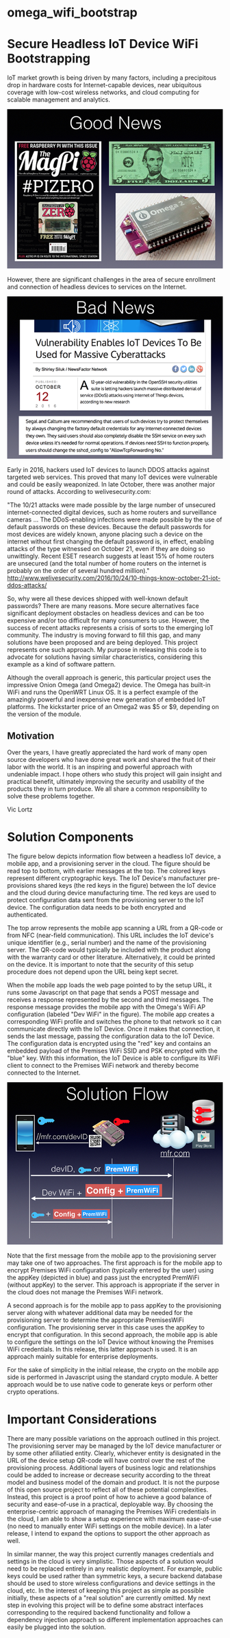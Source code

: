 # omega_wifi_bootstrap

Secure Headless IoT Device WiFi Bootstrapping
=================================

IoT market growth is being driven by many factors, including a precipitous
drop in hardware costs for Internet-capable devices, near ubiquitous
coverage with low-cost wireless networks, and cloud computing for scalable
management and analytics. 

![Solution](./images/GoodNews.png)

However, there are significant challenges in the
area of secure enrollment and connection of headless devices to services
on the Internet. 

![Solution](./images/BadNews.png)

Early in 2016, hackers used IoT devices to launch DDOS attacks
against targeted web services. This proved that many IoT devices were
vulnerable and could be easily weaponized.  In late October, there was
another major round of attacks.  According to welivesecurity.com:

"The 10/21 attacks were made possible by the large number of unsecured
internet-connected digital devices, such as home routers and surveillance
cameras ... The DDoS-enabling infections were made possible by the use of
default passwords on these devices. Because the default passwords for most
devices are widely known, anyone placing such a device on the internet
without first changing the default password is, in effect,
enabling attacks of the type witnessed on October 21, even if they
are doing so unwittingly. Recent ESET research suggests at least
15% of home routers are unsecured (and the total number of home
routers on the internet is probably on the order of several hundred million)."
http://www.welivesecurity.com/2016/10/24/10-things-know-october-21-iot-ddos-attacks/

So, why were all these devices shipped with well-known default passwords? There
are many reasons. More secure alternatives face significant deployment obstacles
on headless devices and can be too expensive and/or too difficult for many
consumers to use. However, the success of recent attacks represents a crisis
of sorts to the emerging IoT community.  The industry is moving forward to
fill this gap, and many solutions have been proposed and are being deployed.
This project represents one such approach. My purpose in releasing this code
is to advocate for solutions having similar characteristics, considering this
example as a kind of software pattern. 

Although the overall approach is generic, this particular project uses
the impressive Onion Omega (and Omega2) device. The Omega
has built-in WiFi and runs the OpenWRT Linux OS. It is a perfect example
of the amazingly powerful and inexpensive new generation of embedded IoT
platforms. The kickstarter price of an Omega2 was $5 or $9, depending on 
the version of the module.

Motivation
--------------------------------
Over the years, I have greatly appreciated the hard work of many open
source developers who have done great work and shared the fruit of their labor
with the world. It is an inspiring and powerful approach with undeniable
impact. I hope others who study this project will gain insight and practical
benefit, ultimately improving the security and usability of the products they
in turn produce. We all share a common responsibility to solve these problems
together.

Vic Lortz


Solution Components
=================================

The figure below depicts information flow between a headless IoT device, a
mobile app, and a provisioning server in the cloud. The figure should be
read top to bottom, with earlier messages at the top. The colored keys 
represent different cryptographic keys. The IoT Device's manufacturer 
pre-provisions shared keys (the red keys in the figure) between the IoT device
and the cloud during device manufacturing time. The red keys are used to
protect configuration data sent from the provisioning server to the IoT
device. The configuration data needs to be both encrypted and authenticated.

The top arrow represents the mobile app scanning a URL from a QR-code or
from NFC (near-field communication). This URL includes the IoT device's
unique identifier (e.g., serial number) and the name of the provisioning
server. The QR-code would typically be included with the product along
with the warranty card or other literature. Alternatively, it could
be printed on the device. It is important to note that the security of
this setup procedure does not depend upon the URL being kept secret.

When the mobile app loads the web page pointed to by the setup URL, it 
runs some Javascript on that page that sends a POST message and receives
a response represented by the second and third messages. The response message
provides the mobile app with the Omega's WiFi AP configuration (labeled
"Dev WiFi" in the figure). The mobile app creates a corresponding WiFi
profile and switches the phone to that network so it can communicate
directly with the IoT Device. Once it makes that connection, it sends the
last message, passing the configuration data to the IoT Device. The
configuration data is encrypted using the "red" key and contains an
embedded payload of the Premises WiFi SSID and PSK encrypted with the
"blue" key. With this information, the IoT Device is able to configure
its WiFi client to connect to the Premises WiFi network and thereby
become connected to the Internet.


![Solution](./images/SolutionFlow.png)


Note that the first message from the mobile app to the provisioning server 
may take one of two approaches. The first approach is for the mobile app to
encrypt Premises WiFi configuration (typically entered by the user)
using the appKey (depicted in blue) 
and pass just the encrypted PremWiFi (without appKey) to the server. This 
approach is appropriate if the server in the cloud does not manage the
Premises WiFi network. 

A second approach is for the mobile app to pass
appKey to the provisioning server along with whatever additional data
may be needed for the provisioning server to determine the appropriate
PremisesWiFi configuration. The provisioning server in this case uses
the appKey to encrypt that configuration. In this second approach, the
mobile app is able to configure the settings on the IoT Device without
knowing the Premises WiFi credentials. In this release, this latter
approach is used. It is 
an approach mainly suitable for enterprise deployments.

For the sake of simplicity in the initial release, the crypto on the mobile
app side is performed in Javascript using the standard crypto module. A better 
approach would be to use native code to generate keys or perform other
crypto operations. 

Important Considerations
========================

There are many possible variations on the approach outlined in this project.
The provisioning server may be managed by the IoT device manufacturer or by 
some other afiliatied entity. Clearly, whichever entity is designated in the
URL of the device setup QR-code will have control over the rest of the
provisioning process. Additional layers of business logic and
relationships could be added to increase or decrease security according to
the threat model and business model of the domain and product. It is not the
purpose of this open source project to reflect all of these potential
complexities. Instead, this project is a proof point of how to achieve a 
good balance of security and ease-of-use in a practical, deployable way. By 
choosing the enterprise-centric approach of managing the Premises WiFi 
credentials in the cloud, I am able to show a setup experience with 
maximum ease-of-use (no need to manually enter WiFi settings on the mobile
device). In a later release, I intend to expand the options to support the
other approach as well. 

In similar manner, the way this project currently manages credentials and
settings in the cloud is very simplistic. Those aspects of a solution would
need to be replaced entirely in any realistic deployment. For example, public
keys could be used rather than symmetric keys, a secure backend database should
be used to store wireless configurations and device settings in the cloud, 
etc. In the interest of keeping this project as simple as possible initially, 
these aspects of a "real solution" are currently omitted. My next step in 
evolving this project will be to define some abstract interfaces corresponding
to the required backend functionality and follow a dependency injection 
approach so different implementation approaches can easily be plugged into
the solution.

